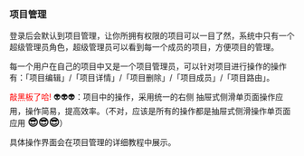 ### 项目管理

登录后会默认到项目管理，让你所拥有权限的项目可以一目了然，系统中只有一个超级管理员角色，超级管理员可以看到每一个成员的项目，方便项目的管理。<br/>

每一个用户在自己的项目中又是一个项目管理员，可以针对项目进行操作的操作有：「项目编辑」/「项目详情」/「项目删除」/「项目成员」/「项目路由」。<br/>

<font color="red">敲黑板了哈!</font> 👽👽👽：项目中的操作，采用统一的右侧 抽屉式侧滑单页面操作应用，操作简易，提高效率。（不对，应该是所有的操作都是抽屉式侧滑操作单页面应用 <font size=4>**😎😎😎**</font>）<br/>

具体操作界面会在项目管理的详细教程中展示。